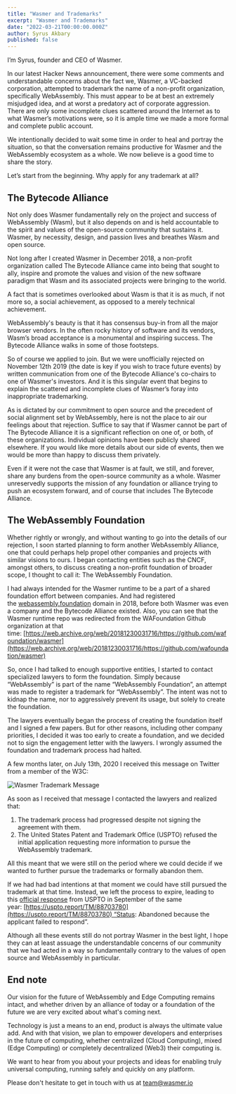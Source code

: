 ```yaml
---
title: "Wasmer and Trademarks"
excerpt: "Wasmer and Trademarks"
date: "2022-03-21T00:00:00.000Z"
author: Syrus Akbary
published: false
---
```


I’m Syrus, founder and CEO of Wasmer.

In our latest Hacker News announcement, there were some comments and understandable concerns about the fact we, Wasmer, a VC-backed corporation, attempted to trademark the name of a non-profit organization, specifically WebAssembly. This must appear to be at best an extremely misjudged idea, and at worst a predatory act of corporate aggression. There are only some incomplete clues scattered around the Internet as to what Wasmer’s motivations were, so it is ample time we made a more formal and complete public account.

We intentionally decided to wait some time in order to heal and portray the situation, so that the conversation remains productive for Wasmer and the WebAssembly ecosystem as a whole. We now believe is a good time to share the story.

Let’s start from the beginning. Why apply for any trademark at all?

## The Bytecode Alliance

Not only does Wasmer fundamentally rely on the project and success of WebAssembly (Wasm), but it also depends on and is held accountable to the spirit and values of the open-source community that sustains it. Wasmer, by necessity, design, and passion lives and breathes Wasm and open source.

Not long after I created Wasmer in December 2018, a non-profit organization called The Bytecode Alliance came into being that sought to ally, inspire and promote the values and vision of the new software paradigm that Wasm and its associated projects were bringing to the world.

A fact that is sometimes overlooked about Wasm is that it is as much, if not more so, a social achievement, as opposed to a merely technical achievement.

WebAssembly's beauty is that it has consensus buy-in from all the major browser vendors. In the often rocky history of software and its vendors, Wasm’s broad acceptance is a monumental and inspiring success. The Bytecode Alliance walks in some of those footsteps.

So of course we applied to join. But we were unofficially rejected on November 12th 2019 (the date is key if you wish to trace future events) by written communication from one of the Bytecode Alliance's co-chairs to one of Wasmer's investors. And it is this singular event that begins to explain the scattered and incomplete clues of Wasmer’s foray into inappropriate trademarking.

As is dictated by our commitment to open source and the precedent of social alignment set by WebAssembly, here is not the place to air our feelings about that rejection. Suffice to say that if Wasmer cannot be part of The Bytecode Alliance it is a significant reflection on one of, or both, of these organizations. Individual opinions have been publicly shared elsewhere. If you would like more details about our side of events, then we would be more than happy to discuss them privately.

Even if it were not the case that Wasmer is at fault, we still, and forever, share any burdens from the open-source community as a whole. Wasmer unreservedly supports the mission of any foundation or alliance trying to push an ecosystem forward, and of course that includes The Bytecode Alliance.

## The WebAssembly Foundation

Whether rightly or wrongly, and without wanting to go into the details of our rejection, I soon started planning to form another WebAssembly Alliance, one that could perhaps help propel other companies and projects with similar visions to ours. I began contacting entities such as the CNCF, amongst others, to discuss creating a non-profit foundation of broader scope, I thought to call it: The WebAssembly Foundation.

I had always intended for the Wasmer runtime to be a part of a shared foundation effort between companies. And had registered the [webassembly.foundation](http://webassembly.foundation/) domain in 2018, before both Wasmer was even a company and the Bytecode Alliance existed. Also, you can see that the Wasmer runtime repo was redirected from the WAFoundation Github organization at that time: [https://web.archive.org/web/20181230031716/https://github.com/wafoundation/wasmer](https://web.archive.org/web/20181230031716/https://github.com/wafoundation/wasmer)

So, once I had talked to enough supportive entities, I started to contact specialized lawyers to form the foundation. Simply because “WebAssembly” is part of the name “WebAssembly Foundation”, an attempt was made to register a trademark for “WebAssembly”. The intent was not to kidnap the name, nor to aggressively prevent its usage, but solely to create the foundation.

The lawyers eventually began the process of creating the foundation itself and I signed a few papers. But for other reasons, including other company priorities, I decided it was too early to create a foundation, and we decided not to sign the engagement letter with the lawyers. I wrongly assumed the foundation and trademark process had halted.

A few months later, on July 13th, 2020 I received this message on Twitter from a member of the W3C:

![Wasmer Trademark Message](/images/blog/trademark-message.png)

As soon as I received that message I contacted the lawyers and realized that:

1. The trademark process had progressed despite not signing the agreement with them.
2. The United States Patent and Trademark Office (USPTO) refused the initial application requesting more information to pursue the WebAssembly trademark.

All this meant that we were still on the period where we could decide if we wanted to further pursue the trademarks or formally abandon them.

If we had had bad intentions at that moment we could have still pursued the trademark at that time. Instead, we left the process to expire, leading to this [official response](https://uspto.report/TM/88703780/NOA20200914205937/) from USPTO in September of the same year: [https://uspto.report/TM/88703780](https://uspto.report/TM/88703780) “Status: Abandoned because the applicant failed to respond”.

Although all these events still do not portray Wasmer in the best light, I hope they can at least assuage the understandable concerns of our community that we had acted in a way so fundamentally contrary to the values of open source and WebAssembly in particular.

## End note

Our vision for the future of WebAssembly and Edge Computing remains intact, and whether driven by an alliance of today or a foundation of the future we are very excited about what's coming next.

Technology is just a means to an end, product is always the ultimate value add. And with that vision, we plan to empower developers and enterprises in the future of computing, whether centralized (Cloud Computing), mixed (Edge Computing) or completely decentralized (Web3) their computing is.

We want to hear from you about your projects and ideas for enabling truly universal computing, running safely and quickly on any platform.

Please don't hesitate to get in touch with us at team@wasmer.io
